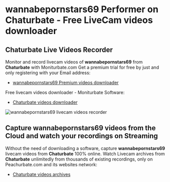# wannabepornstars69 Performer on Chaturbate - Free LiveCam videos downloader

## Chaturbate Live Videos Recorder

Monitor and record livecam videos of **wannabepornstars69** from **Chaturbate** with Moniturbate.com
Get a premium trial for free by just and only registering with your Email address:
* [wannabepornstars69 Premium videos downloader](https://moniturbate.com/request-demo-licence-key.html)

Free livecam videos downloader - Moniturbate Software:
* [Chaturbate videos downloader](https://moniturbate.com/moniturbate-download-software.html)

![wannabepornstars69 livecam videos recorder](https://peachurnet.com/templates/moniturbate-software.png)


## Capture wannabepornstars69 videos from the Cloud and watch your recordings on Streaming

Without the need of downloading a software, capture **wannabepornstars69** livecam videos from **Chaturbate** 100% online.
Watch Livecam archives from **Chaturbate** unlimitedly from thousands of existing recordings, only on Peachurbate.com and its websites network:
* [Chaturbate videos archives](https://peachurnet.com/)